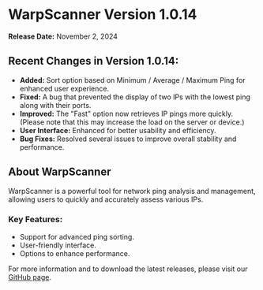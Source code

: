 # WarpScanner Version 1.0.14

**Release Date:** November 2, 2024

## Recent Changes in Version 1.0.14:

- **Added:** Sort option based on Minimum / Average / Maximum Ping for enhanced user experience.
- **Fixed:** A bug that prevented the display of two IPs with the lowest ping along with their ports.
- **Improved:** The "Fast" option now retrieves IP pings more quickly. (Please note that this may increase the load on the server or device.)
- **User Interface:** Enhanced for better usability and efficiency.
- **Bug Fixes:** Resolved several issues to improve overall stability and performance.

## About WarpScanner

WarpScanner is a powerful tool for network ping analysis and management, allowing users to quickly and accurately assess various IPs.

### Key Features:

- Support for advanced ping sorting.
- User-friendly interface.
- Options to enhance performance.

For more information and to download the latest releases, please visit our [GitHub page](https://github.com/immaghzbad/WarpScanner).
